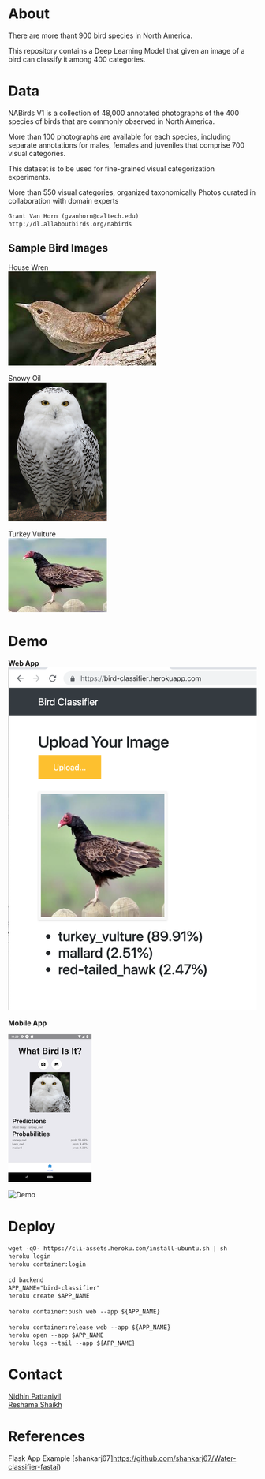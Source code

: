 # About
There are more thant 900 bird species in North America. 


This repository contains a Deep Learning Model that given an image of a bird can classify it among 400 categories.


# Data
NABirds V1 is a collection of 48,000 annotated photographs of the 400 species of birds that are commonly observed in North America.    

More than 100 photographs are available for each species, including separate annotations for males, females and juveniles that comprise 700 visual categories.    

This dataset is to be used for fine-grained visual categorization experiments.

More than 550 visual categories, organized taxonomically
Photos curated in collaboration with domain experts

```
Grant Van Horn (gvanhorn@caltech.edu) 
http://dl.allaboutbirds.org/nabirds
```

## Sample Bird Images

House Wren        
![house wren](assets/birds/house_wren.jpg) 

Snowy Oil      
![snowy oil](assets/birds/snowy_owl.jpg)

Turkey Vulture      
![turkey vulture](assets/birds/turkey_vulture.jpg)


# Demo

**Web App**
![Web](assets/deploy/web.png)

**Mobile App**

![Mobile App](assets/deploy/mobile.png)

![Demo](assets/deploy/demo.gif)







# Deploy
```
wget -qO- https://cli-assets.heroku.com/install-ubuntu.sh | sh
heroku login
heroku container:login

cd backend
APP_NAME="bird-classifier"
heroku create $APP_NAME

heroku container:push web --app ${APP_NAME}

heroku container:release web --app ${APP_NAME}
heroku open --app $APP_NAME
heroku logs --tail --app ${APP_NAME}

```


# Contact
[Nidhin Pattaniyil](https://npatta01.github.io)     
[Reshama Shaikh](https://reshamas.github.io/)


# References
Flask App Example [shankarj67]https://github.com/shankarj67/Water-classifier-fastai)